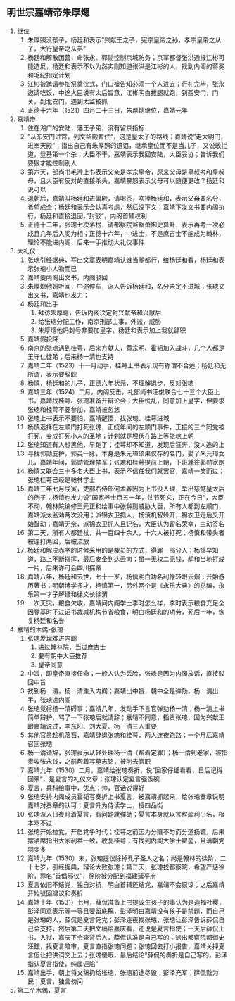 ## 明世宗嘉靖帝朱厚熜

1. 继位
   1. 朱厚照没孩子，杨廷和表示”兴献王之子，宪宗皇帝之孙，孝宗皇帝之从子，大行皇帝之从弟“
   2. 杨廷和解散团营，命张永、郭勋控制京城防务；京军都督张洪通报江彬可能造反，杨廷和表示不以为然实则知道张洪是江彬的人，找到内阁的蒋冕和毛纪指定计划
   3. 江彬被邀请参加祭奠仪式，门口被告知必须一个人进去；行礼完毕，张永邀请吃饭，中途大臣说有太后旨意，江彬明白拔腿就跑，到西安门，门关，到北安门，遇到太监被抓
   4. 正德十六年（1521）四月二十三日，朱厚熜继位，嘉靖元年
2. 嘉靖帝
   1. 住在湖广的安陆，藩王子弟，没有留京指标
   2. ”从东安门进宫，到文华殿暂住“，这是皇太子的路线；嘉靖说”走大明门，进奉天殿“；指出自己有朱厚照的遗诏，继承皇位而不是当儿子，又说敢拦道，登基第一个杀；大臣不干，嘉靖表示我回安陆，大臣妥协；告诉我们要狠才能控制别人
   3. 第六天，部尚书毛澄上书表示父亲是孝宗皇帝，原来父母是皇叔考和皇叔母，且大臣有反对的直接杀头，嘉靖暴怒表示父母可以随便更改？杨廷和说可以
   4. 退朝后，嘉靖叫杨廷和进偏殿，请喝茶，吹捧杨廷和，表示父母要名分，希望成全；杨廷和表示会认真考虑，然后没下文；嘉靖下发文书要内阁执行，杨廷和直接退回，”封驳“，内阁首辅权利
   5. 正德十二年，张璁七次落榜，请都察院监察萧御史算卦，表示再考一次必成且几年后入阁为相；正德十六年，中进士，不是庶吉士不能成为翰林，理论不能进内阁，后来一手推动大礼仪事件
3. 大礼仪
   1. 张璁引经据典，写出文章表明嘉靖认谁当爹都行，给杨廷和看，杨廷和表示张璁小人物而已
   2. 嘉靖要内阁出文书，内阁驳回
   3. 朱厚熜他妈听闻，中途停车，派人告诉杨廷和，名分未定不进城；张璁又出文书，嘉靖也发力；
   4. 杨廷和出手
      1. 拜访朱厚熜，告诉内阁决定封兴献帝和兴献后
      2. 给张璁分配工作，南京刑部主事，外派，威胁
      3. 朱厚熜他妈封号非要加皇字，杨廷和表示加上我就辞职
   5. 嘉靖假投降
   6. 南京的张璁遇到桂萼，后来方献夫，黄宗明、霍韬加入战斗，几个人都是王守仁徒弟；后来杨一清也支持
   7. 嘉靖二年（1523）十一月动手，桂萼上书表示现有称谓不合适；杨廷和无所谓，表示要辞职
   8. 杨慎，杨廷和的儿子，正德六年状元，不理解退步，反对张璁
   9. 嘉靖三年（1524）二月，内阁反击，礼部尚书汪俊联合七十三个大臣上书，嘉靖找桂萼、张璁准备开辩论会；大臣慌乱，同意加上皇字，但要求张璁和桂萼不要参加，嘉靖被忽悠
   10. 张璁上书表示不要怕，嘉靖醒悟，找张璁、桂萼进城
   11. 杨慎选择在左顺门打死张璁，正统年间的左顺门事件，王振的三个同党被打死，变成打死小人的圣地；计划就是埋伏在路上等张璁上朝
   12. 张璁知道有人想黑他，早跑了；桂萼却不知道，发现后狂奔，没人追的上
   13. 寻找郭勋庇护，郭英一脉，本身是朱元璋硕果仅存的名门，娶了朱元璋女儿，嘉靖年间，郭勋管理禁军；张璁和桂萼提前上朝，下班就往郭勋家跑
   14. 杨慎又联合三十多名大臣上书，表示不信任我们就罢官，嘉靖一笑而过；张璁桂萼已经是翰林学士
   15. 嘉靖三年七月戍寅，吏部右侍郎何孟春因为上书没人理，举出慈懿皇太后的例子；杨慎也发力说”国家养士百五十年，仗节死义，正在今日“，大臣不动，翰林院编修王元正和给事中张翀则威胁大臣，所有人都到左顺门，嘉靖派太监劝两次没用；派锦衣卫抓人，杨慎机智躲开，锦衣卫走后又开始鼓动；嘉靖无奈，派锦衣卫抓人且记名，大臣认为留名荣幸，主动签名
   16. 第二天，所有人都廷杖，共一百四十余人，十六人被打死；杨慎和带头者被连打两回，后被流放
   17. 杨廷和解决赤字的时候采用的是裁员的方式，得罪一部分人；杨慎早知道，路上不断指挥，最后安全到达云南；虽一无权二无钱，却和当地打成一片，后来许可会四川探亲
   18. 嘉靖八年，杨廷和去世，七十一岁，杨慎明白功名利禄转眼云烟；开始游历著书；明朝博学多才，杨慎第一，另外两个是《永乐大典》的总编，永乐第一才子解缙和徐文长徐渭
   19. 一次天灾，粮食欠收，嘉靖问内阁学士李时怎么样，李时表示粮食充足全因登基时下过诏书裁减机构节省粮食，明白杨廷和的功劳，死后一年，恢复杨廷和名誉
4. 嘉靖的木偶-张璁
   1. 张璁发现难进内阁
      1. 进过翰林院，当过庶吉士
      2. 要有朝中大臣推荐
      3. 皇帝同意
   2. 中旨，即皇帝直接任命；一般人认为丢脸，张璁是因为内阁放话，直接驳回中旨
   3. 找到杨一清，杨一清重入内阁；嘉靖出中旨，朝中全是弹劾，杨一清出手，张璁进内阁
   4. 张璁觉得杨一清碍事；嘉靖八年，发动手下言官弹劾杨一清；杨一清上书简单辩护，骂了一下张璁后就请辞；嘉靖不同意，指责张璁，因为兴献王跟嘉靖说过，李东阳、刘大夏、杨一清三人重要
   5. 其他官员趁机落石，嘉靖辞退张璁和桂萼，两人连夜跑路；一个月后嘉靖召回张璁
   6. 杨一清请辞，张璁表示从轻处理杨一清（帮着定罪）；杨一清到老家，被指责收张永钱，之前帮着写墓志铭，被削去官职
   7. 嘉靖九年（1530）二月，嘉靖给张璁奏折，说”回家仔细看看，日后记得回禀“，是夏言的礼仪文章；张璁认定夏言强饭碗
   8. 夏言，兵科给事中，优点：帅，官话说得好
   9. 张璁安排内阁成员霍韬写奏折上书夏言，被嘉靖抓起来，给张璁奏章说明嘉靖对奏章的认可；夏言升为侍读学士，授四品衔
   10. 张璁派人日夜盯着夏言，有问题就弹劾；夏言本身就以言辞犀利出名，根本骂不过
   11. 张璁开始拉党，开启党争时代；桂萼之前因为分赃不匀而分道扬镳，后来摆酒席指出大家利益一致，收复桂萼；有找到内阁大学士翟銮，且满朝党羽变多
   12. 嘉靖九年（1530）末，张璁提议除掉孔子圣人之名；尚是翰林的徐阶，二十七岁，引经据典，辩论大败张璁；第二天，张璁找都察院，希望严惩徐阶，罪名“首倡邪议”，徐阶被分配到福建延平府
   13. 夏言依旧不结党，独自对抗，明白首辅还结党，嘉靖不会原谅；之后嘉靖开始驳回建议和奏折
   14. 嘉靖十年（1531）七月，薛侃准备上书提议生孩子的事认为是造福社稷，彭泽同意表示等一等且要留底稿，彭泽明白嘉靖没有孩子是禁题，而自己是张璁的人，薛侃是夏言死党；彭泽连夜找张璁，张璁让彭泽告诉薛侃自己会支持，然后第二天把文稿给嘉庆看，还说是夏言指使；一天后薛侃上书，入狱，嘉庆下令查背后人，薛侃认准是自己写的；派出都察院都御史汪鋐，找夏言陪审，夏言直指张璁问题；张璁回去打小报告，嘉靖关押夏言但让把供词交上去；张璁傻眼，最后结论“薛侃的奏折是自己写的，彭泽指认夏言指使，纯属诬陷”
   15. 嘉靖出手，朝上将文稿扔给张璁，张璁前途尽毁；彭泽充军；薛侃黜为民；夏言，独言勿问
5. 第二个木偶，夏言

